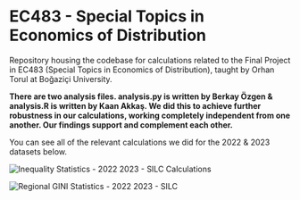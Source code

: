 EC483 - Special Topics in Economics of Distribution
===================================================
Repository housing the codebase for calculations related to the Final Project in EC483 (Special Topics in Economics of Distribution), taught by Orhan Torul at Boğaziçi University.

**There are two analysis files. analysis.py is written by Berkay Özgen & analysis.R is written by Kaan Akkaş. We did this to achieve further robustness in our calculations, working completely independent from one another. Our findings support and complement each other.**

You can see all of the relevant calculations we did for the 2022 & 2023 datasets below.

![Inequality Statistics - 2022   2023 - SILC Calculations](https://github.com/BerkayOzgenn/EC483/assets/116463479/099afc20-46ff-4082-966b-02c4824d7876)

![Regional GINI Statistics - 2022   2023 - SILC](https://github.com/BerkayOzgenn/EC483/assets/116463479/fda52ad1-5499-407b-913b-e474dcb0edbb)
